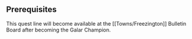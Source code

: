 ## Prerequisites

This quest line will become available at the [[Towns/Freezington]] Bulletin Board after becoming the Galar Champion.